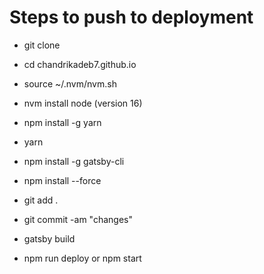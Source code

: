 # Steps to push to deployment

  - git clone

  - cd chandrikadeb7.github.io

  - source ~/.nvm/nvm.sh

  - nvm install node (version 16)

  - npm install -g yarn

  - yarn

  - npm install -g gatsby-cli

  - npm install --force

  - git add .

  - git commit -am "changes"

  - gatsby build

  - npm run deploy or npm start
